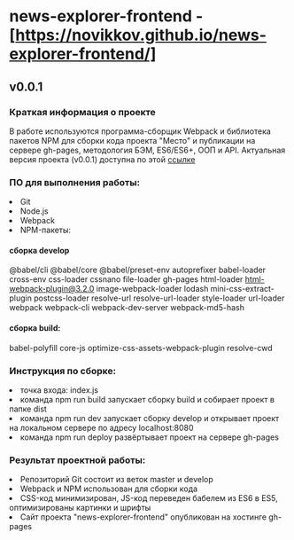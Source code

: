 # news-explorer-frontend - [https://novikkov.github.io/news-explorer-frontend/]

## v0.0.1

### Краткая информация о проекте
В работе используются программа-сборщик Webpack и библиотека пакетов NPM для сборки кода проекта "Место" и публикации на сервере gh-pages, методология БЭМ,
ES6/ES6+, ООП и API.
Актуальная версия проекта (v0.0.1) доступна по этой [ссылке](https://novikkov.github.io/news-explorer-frontend/)

###  ПО для выполнения работы:
<li>
Git
<li>
Node.js
<li>
Webpack
<li>
NPM-пакеты:

#### сборка develop
@babel/cli @babel/core @babel/preset-env autoprefixer babel-loader cross-env css-loader cssnano file-loader gh-pages html-loader html-webpack-plugin@3.2.0 image-webpack-loader lodash mini-css-extract-plugin postcss-loader resolve-url resolve-url-loader style-loader url-loader webpack webpack-cli webpack-dev-server webpack-md5-hash

#### сборка build:
babel-polyfill core-js optimize-css-assets-webpack-plugin resolve-cwd

### Инструкция по сборке:
<li>
точка входа: index.js
<li>
команда npm run build запускает сборку build и собирает проект в папке dist
<li>
команда npm run dev запускает сборку develop и открывает проект на локальном сервере по адресу localhost:8080
<li>
команда npm run deploy развёртывает проект на сервере gh-pages
  
### Результат проектной работы:
<li>
Репозиторий Git состоит из веток master и develop
<li>
Webpack и NPM использован для сборки кода
<li>
CSS-код минимизирован, JS-код переведен бабелем из ES6 в ES5, оптимизированы картинки и шрифты
<li>
Сайт проекта "news-explorer-frontend" опубликован на хостинге gh-pages